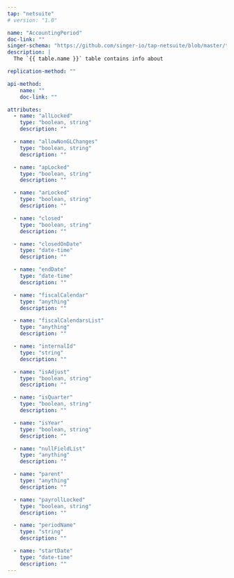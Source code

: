 ```yaml
---
tap: "netsuite"
# version: "1.0"

name: "AccountingPeriod"
doc-link: ""
singer-schema: "https://github.com/singer-io/tap-netsuite/blob/master/tap_netsuite/schemas/AccountingPeriod.json"
description: |
  The `{{ table.name }}` table contains info about 

replication-method: ""

api-method:
    name: ""
    doc-link: ""

attributes:
  - name: "allLocked"
    type: "boolean, string"
    description: ""

  - name: "allowNonGLChanges"
    type: "boolean, string"
    description: ""

  - name: "apLocked"
    type: "boolean, string"
    description: ""

  - name: "arLocked"
    type: "boolean, string"
    description: ""

  - name: "closed"
    type: "boolean, string"
    description: ""

  - name: "closedOnDate"
    type: "date-time"
    description: ""

  - name: "endDate"
    type: "date-time"
    description: ""

  - name: "fiscalCalendar"
    type: "anything"
    description: ""

  - name: "fiscalCalendarsList"
    type: "anything"
    description: ""

  - name: "internalId"
    type: "string"
    description: ""

  - name: "isAdjust"
    type: "boolean, string"
    description: ""

  - name: "isQuarter"
    type: "boolean, string"
    description: ""

  - name: "isYear"
    type: "boolean, string"
    description: ""

  - name: "nullFieldList"
    type: "anything"
    description: ""

  - name: "parent"
    type: "anything"
    description: ""

  - name: "payrollLocked"
    type: "boolean, string"
    description: ""

  - name: "periodName"
    type: "string"
    description: ""

  - name: "startDate"
    type: "date-time"
    description: ""
---
```

